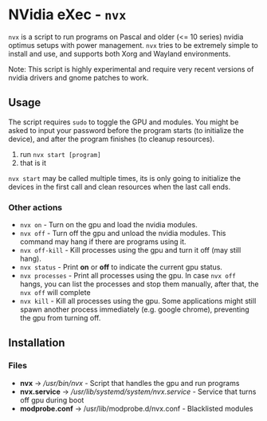# NVidia eXec - `nvx`

`nvx` is a script to run programs on Pascal and older (<= 10 series) nvidia optimus setups with power management. `nvx`
tries to be extremely simple to install and use, and supports both Xorg and Wayland environments.

Note: This script is highly experimental and require very recent versions of nvidia drivers and gnome patches to work.

## Usage

The script requires `sudo` to toggle the GPU and modules. You might be asked to input your password before the program
starts (to initialize the device), and after the program finishes (to cleanup resources).

1. run `nvx start [program]`
2. that is it

`nvx start` may be called multiple times, its is only going to initialize the devices in the first call and clean
resources when the last call ends.

### Other actions

-   `nvx on` - Turn on the gpu and load the nvidia modules.
-   `nvx off` - Turn off the gpu and unload the nvidia modules. This command may hang if there are programs using it.
-   `nvx off-kill` - Kill processes using the gpu and turn it off (may still hang).
-   `nvx status` - Print **on** or **off** to indicate the current gpu status.
-   `nvx processes` - Print all processes using the gpu. In case `nvx off` hangs, you can list the processes and stop
    them manually, after that, the `nvx off` will complete
-   `nvx kill` - Kill all processes using the gpu. Some applications might still spawn another process immediately (e.g.
    google chrome), preventing the gpu from turning off.

## Installation

### Files

-   **nvx** -> _/usr/bin/nvx_ - Script that handles the gpu and run programs
-   **nvx.service** -> _/usr/lib/systemd/system/nvx.service_ - Service that turns off gpu during boot
-   **modprobe.conf** -> /usr/lib/modprobe.d/nvx.conf - Blacklisted modules
